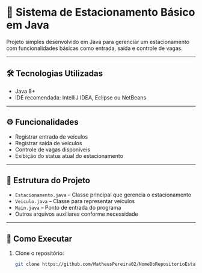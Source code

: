 # 🚗 Sistema de Estacionamento Básico em Java

Projeto simples desenvolvido em Java para gerenciar um estacionamento com funcionalidades básicas como entrada, saída e controle de vagas.

---

## 🛠 Tecnologias Utilizadas

- Java 8+  
- IDE recomendada: IntelliJ IDEA, Eclipse ou NetBeans  

---

## ⚙️ Funcionalidades

- Registrar entrada de veículos  
- Registrar saída de veículos  
- Controle de vagas disponíveis  
- Exibição do status atual do estacionamento  

---

## 📁 Estrutura do Projeto

- `Estacionamento.java` – Classe principal que gerencia o estacionamento  
- `Veiculo.java` – Classe para representar veículos  
- `Main.java` – Ponto de entrada do programa  
- Outros arquivos auxiliares conforme necessidade  

---

## 🚀 Como Executar

1. Clone o repositório:  
   ```bash
   git clone https://github.com/MatheusPereira02/NomeDoRepositorioEstacionamento.git
